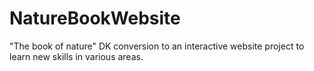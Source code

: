 # NatureBookWebsite
 "The book of nature" DK conversion to an interactive website project to learn new skills in various areas. 
